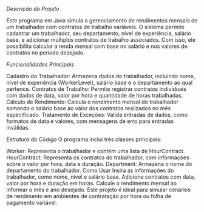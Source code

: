 *Descrição do Projeto*

Este programa em Java simula o gerenciamento de rendimentos mensais de um trabalhador com contratos de trabalho variáveis. O sistema permite cadastrar um trabalhador, seu departamento, nível de experiência, salário base, e adicionar múltiplos contratos de trabalho associados. Com isso, ele possibilita calcular a renda mensal com base no salário e nos valores de contratos no período desejado.

*Funcionalidades Principais*

Cadastro do Trabalhador: Armazena dados do trabalhador, incluindo nome, nível de experiência (WorkerLevel), salário base e o departamento ao qual pertence.
Contratos de Trabalho: Permite registrar contratos individuais com dados de data, valor por hora e quantidade de horas trabalhadas.
Cálculo de Rendimento: Calcula o rendimento mensal do trabalhador somando o salário base ao valor dos contratos realizados no mês especificado.
Tratamento de Exceções: Valida entradas de dados, como formatos de data e valores, com mensagens de erro para entradas inválidas.

*Estrutura do Código*
O programa inclui três classes principais:

Worker: Representa o trabalhador e contém uma lista de HourContract.
HourContract: Representa os contratos do trabalhador, com informações sobre o valor por hora, data e duração.
Department: Armazena o nome do departamento do trabalhador.
Como Usar
Insira as informações do trabalhador, como nome, nível e salário base.
Adicione contratos com data, valor por hora e duração em horas.
Calcule o rendimento mensal ao informar o mês e ano desejado.
Este projeto é ideal para simular cenários de rendimento em ambientes de contratação por hora ou folha de pagamento variável.
